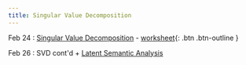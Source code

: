 ```yaml
---
title: Singular Value Decomposition
---
```


Feb 24 
: [Singular Value Decomposition](https://github.com/gallettilance/CS506-Spring2025/raw/main/lecture_09/09_Singular_Value_Decomposition.pdf) - [worksheet](https://github.com/gallettilance/CS506-Spring2025/blob/main/lecture_09/worksheet_09.ipynb){: .btn .btn-outline }

Feb 26
: SVD cont'd + [Latent Semantic Analysis]() 
